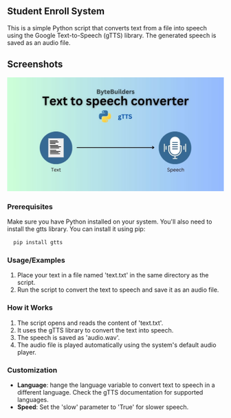 
## Student Enroll System

This is a simple Python script that converts text from a file into speech using the Google Text-to-Speech (gTTS) library. The generated speech is saved as an audio file.




## Screenshots

![TextToSpeech](image/TE.jpg)


### Prerequisites

Make sure you have Python installed on your system. You'll also need to install the gtts library. You can install it using pip:

```bash
  pip install gtts
```
### Usage/Examples

1. Place your text in a file named 'text.txt' in the same directory as the script.
2. Run the script to convert the text to speech and save it as an audio file.



### How it Works

1. The script opens and reads the content of 'text.txt'.
2. It uses the gTTS library to convert the text into speech.
3. The speech is saved as 'audio.wav'.
4. The audio file is played automatically using the system's default audio player.
### Customization

- **Language**: hange the language variable to convert text to speech in a different language. Check the gTTS documentation for supported languages.
- **Speed**: Set the 'slow' parameter to 'True' for slower speech.
